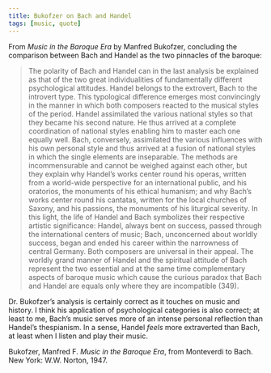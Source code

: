 ```yaml
---
title: Bukofzer on Bach and Handel
tags: [music, quote]
---
```

From *Music in the Baroque Era* by Manfred Bukofzer, concluding the comparison between Bach and Handel as the two pinnacles of the baroque:

> The polarity of Bach and Handel can in the last analysis be explained as that of the two great individualities of fundamentally different psychological attitudes. Handel belongs to the extrovert, Bach to the introvert type. This typological difference emerges most convincingly in the manner in which both composers reacted to the musical styles of the period. Handel assimilated the various national styles so that they became his second nature. He thus arrived at a complete coordination of national styles enabling him to master each one equally well. Bach, conversely, assimilated the various influences with his own personal style and thus arrived at a fusion of national styles in which the single elements are inseparable. The methods are incommensurable and cannot be weighed against each other, but they explain why Handel’s works center round his operas, written from a world-wide perspective for an international public, and his oratorios, the monuments of his ethical humanism; and why Bach’s works center round his cantatas, written for the local churches of Saxony, and his passions, the monuments of his liturgical severity. In this light, the life of Handel and Bach symbolizes their respective artistic significance: Handel, always bent on success, passed through the international centers of music; Bach, unconcerned about worldly success, began and ended his career within the narrowness of central Germany. Both composers are universal in their appeal. The worldly grand manner of Handel and the spiritual attitude of Bach represent the two essential and at the same time complementary aspects of baroque music which cause the curious paradox that Bach and Handel are equals only where they are incompatible (349).

Dr. Bukofzer’s analysis is certainly correct as it touches on music and history. I think his application of psychological categories is also correct; at least to me, Bach’s music serves more of an intense personal reflection than Handel’s thespianism. In a sense, Handel *feels* more extraverted than Bach, at least when I listen and play their music. 

Bukofzer, Manfred F. *Music in the Baroque Era*, from Monteverdi to Bach. New York: W.W. Norton, 1947.
